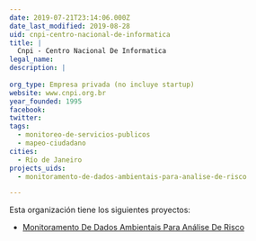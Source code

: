 ```yaml
---
date: 2019-07-21T23:14:06.000Z
date_last_modified: 2019-08-28
uid: cnpi-centro-nacional-de-informatica
title: |
  Cnpi - Centro Nacional De Informatica
legal_name: 
description: |
  
org_type: Empresa privada (no incluye startup)
website: www.cnpi.org.br
year_founded: 1995
facebook: 
twitter: 
tags:
  - monitoreo-de-servicios-publicos
  - mapeo-ciudadano
cities: 
  - Río de Janeiro
projects_uids:
  - monitoramento-de-dados-ambientais-para-analise-de-risco

---
```


Esta organización tiene los siguientes proyectos:

- [Monitoramento De Dados Ambientais Para Análise De Risco](/proyectos/monitoramento-de-dados-ambientais-para-analise-de-risco)
